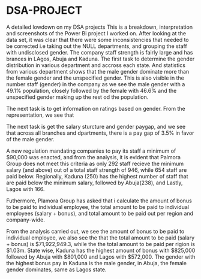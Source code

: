 # DSA-PROJECT
A detailed lowdown on my DSA projects
This is a breakdown, interpretation and screenshots of the Power Bi project I worked on.
After looking at the data set, it was clear that there were some inconsistencies that needed to be corrected i.e taking out the NULL departments, and grouping the staff with undisclosed gender.
The company staff strength is fairly large and has brances in LAgos, Abuja and Kaduna.
The first task to determine the gender distribution in various department and accross each state. And statistics from various department shows that the male gender dominate more than the female gender and the unspecified gender. This is also visible in the number staff (gender) in the company as we see the male gender with a 49.1% population, closely followed by the female with 46.6% and the unspecified gender making up the rest od the population.

The next task is to get information on ratings based on gender. From the representation, we see that 

The next task is get the salary sturcture and gender paygap, and we see that across all branches and dpartments, there is a pay gap of 3.5% in favor of the male gender.

A new regulation mandating companies to pay its staff a minimum of $90,000 was enacted, and from the analysis, it is evident that Palmora Group does not meet this criteria as only 292 staff recieve the minimum salary (and above) out of a total staff strength of 946, while 654 staff are paid below. Regionally, Kaduna (250) has the highest number of staff that are paid below the minimum salary, followed by Abuja(238), and Lastly, Lagos with 166. 

Futhermore, Plamora Group has asked that i calculate the amount of bonus to be paid to individual employee, the total amount to be paid to individual employees (salary + bonus), and total amount to be paid out per region and company-wide.

From the analysis carried out, we see the amount of bonus to be paid to individual employee, we also see the that the total amount to be paid (salary + bonus) is $71,922,949.3, while the the total amount to be paid per rigion is $1.03m. State wise, Kaduna has the highest amount of bonus with $825,000 followed by Abuja with $801,000 and Lagos with $572,000.
The gender with the highest bonus pay in Kaduna is the male gender, in Abuja, the female gender dominates, same as Lagos state.

